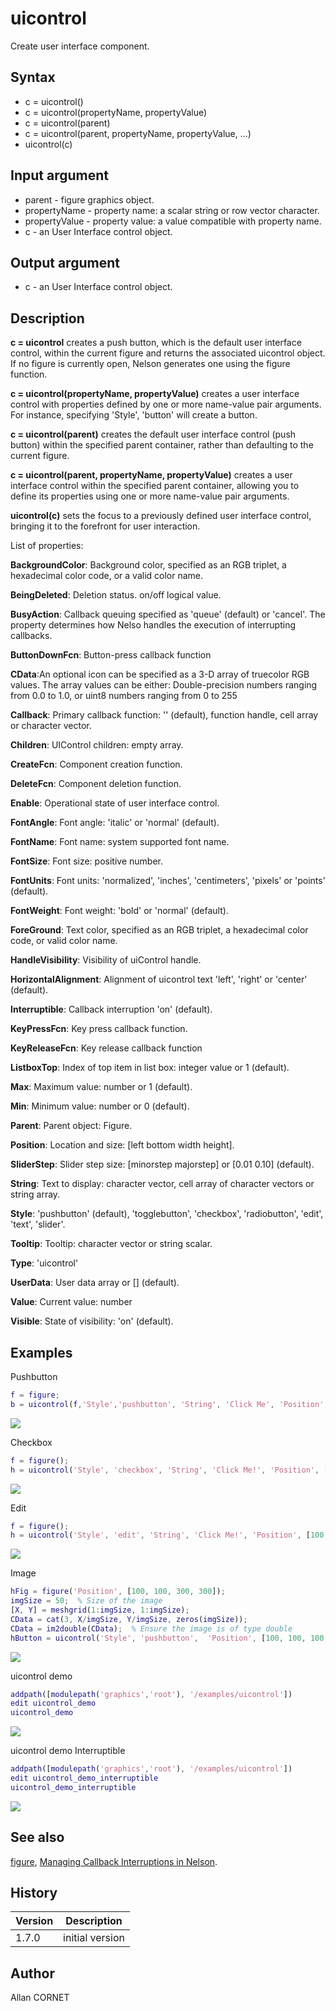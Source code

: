 # uicontrol

Create user interface component.

## Syntax

- c = uicontrol()
- c = uicontrol(propertyName, propertyValue)
- c = uicontrol(parent)
- c = uicontrol(parent, propertyName, propertyValue, ...)
- uicontrol(c)

## Input argument

- parent - figure graphics object.
- propertyName - property name: a scalar string or row vector character.
- propertyValue - property value: a value compatible with property name.
- c - an User Interface control object.

## Output argument

- c - an User Interface control object.

## Description

  <p><b>c = uicontrol</b> creates a push button, which is the default user interface control, within the current figure and returns the associated uicontrol object. If no figure is currently open, Nelson generates one using the figure function.</p>
  <p><b>c = uicontrol(propertyName, propertyValue)</b> creates a user interface control with properties defined by one or more name-value pair arguments. For instance, specifying 'Style', 'button' will create a button.</p>
  <p><b>c = uicontrol(parent)</b> creates the default user interface control (push button) within the specified parent container, rather than defaulting to the current figure.</p>
  <p><b>c = uicontrol(parent, propertyName, propertyValue)</b> creates a user interface control within the specified parent container, allowing you to define its properties using one or more name-value pair arguments.</p>
  <p><b>uicontrol(c)</b> sets the focus to a previously defined user interface control, bringing it to the forefront for user interaction.</p>
  <p/>
  <p>List of properties:</p>
  <p/>
  <p><b>BackgroundColor</b>: Background color, specified as an RGB triplet, a hexadecimal color code, or a valid color name.</p>
  <p><b>BeingDeleted</b>: Deletion status. on/off logical value.</p>
  <p><b>BusyAction</b>: Callback queuing specified as 'queue' (default) or 'cancel'. The property determines how Nelso handles the execution of interrupting callbacks.</p>
  <p><b>ButtonDownFcn</b>: Button-press callback function</p>
  <p><b>CData</b>:An optional icon can be specified as a 3-D array of truecolor RGB values. The array values can be either:
Double-precision numbers ranging from 0.0 to 1.0, or uint8 numbers ranging from 0 to 255</p>
  <p><b>Callback</b>: Primary callback function: '' (default), function handle, cell array or character vector.</p>
  <p><b>Children</b>: UIControl children: empty array.</p>
  <p><b>CreateFcn</b>: Component creation function.</p>
  <p><b>DeleteFcn</b>: Component deletion function.</p>
  <p><b>Enable</b>: Operational state of user interface control.</p>
  <p><b>FontAngle</b>: Font angle: 'italic' or 'normal' (default).</p>
  <p><b>FontName</b>: Font name: system supported font name.</p>
  <p><b>FontSize</b>: Font size: positive number.</p>
  <p><b>FontUnits</b>: Font units: 'normalized', 'inches', 'centimeters', 'pixels' or 'points' (default).</p>
  <p><b>FontWeight</b>: Font weight: 'bold' or 'normal' (default).</p>
  <p><b>ForeGround</b>: Text color, specified as an RGB triplet, a hexadecimal color code, or valid color name.</p>
  <p><b>HandleVisibility</b>: Visibility of uiControl handle.</p>
  <p><b>HorizontalAlignment</b>: Alignment of uicontrol text 'left', 'right' or 'center' (default).</p>
  <p><b>Interruptible</b>: Callback interruption 'on' (default).</p>
  <p><b>KeyPressFcn</b>: Key press callback function.</p>
  <p><b>KeyReleaseFcn</b>: Key release callback function</p>
  <p><b>ListboxTop</b>: Index of top item in list box: integer value or 1 (default).</p>
  <p><b>Max</b>: Maximum value: number or 1 (default).</p>
  <p><b>Min</b>:  Minimum value: number or 0 (default).</p>
  <p><b>Parent</b>: Parent object: Figure.</p>
  <p><b>Position</b>: Location and size: [left bottom width height].</p>
  <p><b>SliderStep</b>:  Slider step size: [minorstep majorstep] or [0.01 0.10] (default).</p>
  <p><b>String</b>: Text to display: character vector, cell array of character vectors or string array.</p>
  <p><b>Style</b>: 'pushbutton' (default), 'togglebutton', 'checkbox', 'radiobutton', 'edit', 'text', 'slider'.</p>
  <p><b>Tooltip</b>: Tooltip: character vector or string scalar.</p>
  <p><b>Type</b>: 'uicontrol'</p>
  <p><b>UserData</b>: User data array or [] (default).</p>
  <p><b>Value</b>: Current value: number</p>
  <p><b>Visible</b>: State of visibility: 'on' (default).</p>

## Examples

Pushbutton

```matlab
f = figure;
b = uicontrol(f,'Style','pushbutton', 'String', 'Click Me', 'Position', [100 100 60 30], 'Callback', 'disp(''Hello World!'')')
```

<img src="uicontrol_1_8D8C7C92.png" align="middle"/>

Checkbox

```matlab
f = figure();
h = uicontrol('Style', 'checkbox', 'String', 'Click Me!', 'Position', [100, 100, 100, 50]);
```

<img src="uicontrol_2_39A9C057.png" align="middle"/>

Edit

```matlab
f = figure();
h = uicontrol('Style', 'edit', 'String', 'Click Me!', 'Position', [100, 100, 100, 50]);
```

<img src="uicontrol_3_F35B3E94.png" align="middle"/>

Image

```matlab
hFig = figure('Position', [100, 100, 300, 300]);
imgSize = 50;  % Size of the image
[X, Y] = meshgrid(1:imgSize, 1:imgSize);
CData = cat(3, X/imgSize, Y/imgSize, zeros(imgSize));
CData = im2double(CData);  % Ensure the image is of type double
hButton = uicontrol('Style', 'pushbutton',  'Position', [100, 100, 100, 100], 'CData', CData, 'String', 'Click Me!');
```

<img src="uicontrol_4_B3A4371E.png" align="middle"/>

uicontrol demo

```matlab
addpath([modulepath('graphics','root'), '/examples/uicontrol'])
edit uicontrol_demo
uicontrol_demo
```

<img src="uicontrol_5_8A712084.png" align="middle"/>

uicontrol demo Interruptible

```matlab
addpath([modulepath('graphics','root'), '/examples/uicontrol'])
edit uicontrol_demo_interruptible
uicontrol_demo_interruptible
```

<img src="uicontrol_6_E87E65E2.png" align="middle"/>

## See also

[figure](figure.md), [Managing Callback Interruptions in Nelson](graphical_callback.md).

## History

| Version | Description     |
| ------- | --------------- |
| 1.7.0   | initial version |

## Author

Allan CORNET
